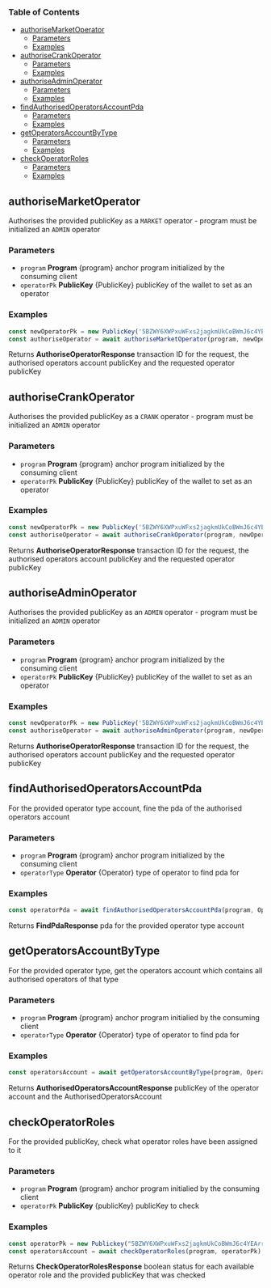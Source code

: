 <!-- Generated by documentation.js. Update this documentation by updating the source code. -->

### Table of Contents

*   [authoriseMarketOperator][1]
    *   [Parameters][2]
    *   [Examples][3]
*   [authoriseCrankOperator][4]
    *   [Parameters][5]
    *   [Examples][6]
*   [authoriseAdminOperator][7]
    *   [Parameters][8]
    *   [Examples][9]
*   [findAuthorisedOperatorsAccountPda][10]
    *   [Parameters][11]
    *   [Examples][12]
*   [getOperatorsAccountByType][13]
    *   [Parameters][14]
    *   [Examples][15]
*   [checkOperatorRoles][16]
    *   [Parameters][17]
    *   [Examples][18]

## authoriseMarketOperator

Authorises the provided publicKey as a `MARKET` operator - program must be initialized an `ADMIN` operator

### Parameters

*   `program` **Program** {program} anchor program initialized by the consuming client
*   `operatorPk` **PublicKey** {PublicKey} publicKey of the wallet to set as an operator

### Examples

```javascript
const newOperatorPk = new PublicKey('5BZWY6XWPxuWFxs2jagkmUkCoBWmJ6c4YEArr83hYBWk')
const authoriseOperator = await authoriseMarketOperator(program, newOperatorPk)
```

Returns **AuthoriseOperatorResponse** transaction ID for the request, the authorised operators account publicKey and the requested operator publicKey

## authoriseCrankOperator

Authorises the provided publicKey as a `CRANK` operator - program must be initialized an `ADMIN` operator

### Parameters

*   `program` **Program** {program} anchor program initialized by the consuming client
*   `operatorPk` **PublicKey** {PublicKey} publicKey of the wallet to set as an operator

### Examples

```javascript
const newOperatorPk = new PublicKey('5BZWY6XWPxuWFxs2jagkmUkCoBWmJ6c4YEArr83hYBWk')
const authoriseOperator = await authoriseCrankOperator(program, newOperatorPk)
```

Returns **AuthoriseOperatorResponse** transaction ID for the request, the authorised operators account publicKey and the requested operator publicKey

## authoriseAdminOperator

Authorises the provided publicKey as an `ADMIN` operator - program must be initialized an `ADMIN` operator

### Parameters

*   `program` **Program** {program} anchor program initialized by the consuming client
*   `operatorPk` **PublicKey** {PublicKey} publicKey of the wallet to set as an operator

### Examples

```javascript
const newOperatorPk = new PublicKey('5BZWY6XWPxuWFxs2jagkmUkCoBWmJ6c4YEArr83hYBWk')
const authoriseOperator = await authoriseAdminOperator(program, newOperatorPk)
```

Returns **AuthoriseOperatorResponse** transaction ID for the request, the authorised operators account publicKey and the requested operator publicKey

## findAuthorisedOperatorsAccountPda

For the provided operator type account, fine the pda of the authorised operators account

### Parameters

*   `program` **Program** {program} anchor program initialized by the consuming client
*   `operatorType` **Operator** {Operator} type of operator to find pda for

### Examples

```javascript
const operatorPda = await findAuthorisedOperatorsAccountPda(program, Operator.CRANK)
```

Returns **FindPdaResponse** pda for the provided operator type account

## getOperatorsAccountByType

For the provided operator type, get the operators account which contains all authorised operators of that type

### Parameters

*   `program` **Program** {program} anchor program initialied by the consuming client
*   `operatorType` **Operator** {Operator} type of operator to find pda for

### Examples

```javascript
const operatorsAccount = await getOperatorsAccountByType(program, Operator.CRANK)
```

Returns **AuthorisedOperatorsAccountResponse** publicKey of the operator account and the AuthorisedOperatorsAccount

## checkOperatorRoles

For the provided publicKey, check what operator roles have been assigned to it

### Parameters

*   `program` **Program** {program} anchor program initialied by the consuming client
*   `operatorPk` **PublicKey** {publicKey} publicKey to check

### Examples

```javascript
const operatorPk = new Publickey("5BZWY6XWPxuWFxs2jagkmUkCoBWmJ6c4YEArr83hYBWk")
const operatorsAccount = await checkOperatorRoles(program, operatorPk)
```

Returns **CheckOperatorRolesResponse** boolean status for each available operator role and the provided publicKey that was checked

[1]: #authorisemarketoperator

[2]: #parameters

[3]: #examples

[4]: #authorisecrankoperator

[5]: #parameters-1

[6]: #examples-1

[7]: #authoriseadminoperator

[8]: #parameters-2

[9]: #examples-2

[10]: #findauthorisedoperatorsaccountpda

[11]: #parameters-3

[12]: #examples-3

[13]: #getoperatorsaccountbytype

[14]: #parameters-4

[15]: #examples-4

[16]: #checkoperatorroles

[17]: #parameters-5

[18]: #examples-5

